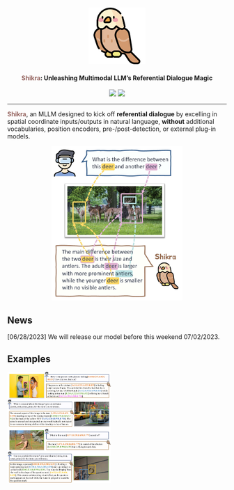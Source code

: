 <p align="center">
  <a href="#">
<img src="./assets/logo.png" alt="Logo" width="130"></a>
  <h4 align="center"><font color="#966661">Shikra</font>: Unleashing Multimodal LLM’s Referential Dialogue Magic</h4>
  <p align="center">
    <a href='https://github.com/shikras/shikra'><img src='https://img.shields.io/badge/Project-Page-Green'></a>
    <a href='#'><img src='https://img.shields.io/badge/Paper-Arxiv-red'></a>
  </p>
</p>


***
<font color="#966661">**Shikra**</font>, an MLLM designed to kick off **referential dialogue** by excelling in spatial coordinate inputs/outputs in natural language, **without** additional vocabularies, position encoders, pre-/post-detection, or external plug-in models.

<p align="center"><img src="./assets/teaser.jpg" alt="teaser" width="300px" /></p>

## News
[06/28/2023] We will release our model before this weekend 07/02/2023.

## Examples

<img src="./assets/shikra_case_1.jpg" alt="shikra_case_1" style="zoom: 25%;" />
